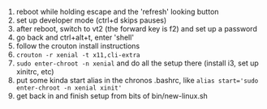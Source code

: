 1. reboot while holding escape and the 'refresh' looking button
1. set up developer mode (ctrl+d skips pauses)
1. after reboot, switch to vt2 (the forward key is f2) and set up a password
1. go back and ctrl+alt+t, enter 'shell'
1. follow the crouton install instructions
1. `crouton -r xenial -t x11,cli-extra`
1. `sudo enter-chroot -n xenial` and do all the setup there (install i3, set up xinitrc, etc)
1. put some kinda start alias in the chronos .bashrc, like `alias start='sudo enter-chroot -n xenial xinit'`
1. get back in and finish setup from bits of bin/new-linux.sh
